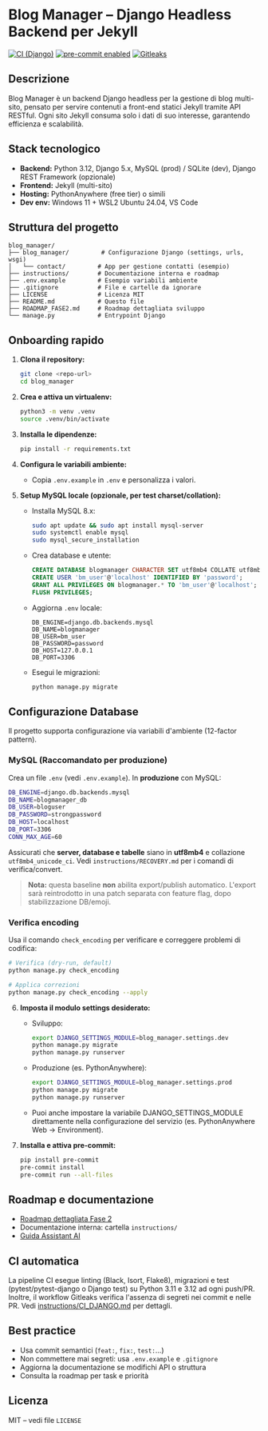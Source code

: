 # Blog Manager – Django Headless Backend per Jekyll


[![CI (Django)](https://github.com/PyZenMatt/blogmanager/actions/workflows/ci-django.yml/badge.svg)](https://github.com/PyZenMatt/blogmanager/actions/workflows/ci-django.yml)
[![pre-commit enabled](https://img.shields.io/badge/pre--commit-enabled-brightgreen?logo=pre-commit)](https://pre-commit.com/)
[![Gitleaks](https://github.com/PyZenMatt/blogmanager/actions/workflows/gitleaks.yml/badge.svg)](https://github.com/PyZenMatt/blogmanager/actions/workflows/gitleaks.yml)

## Descrizione
Blog Manager è un backend Django headless per la gestione di blog multi-sito, pensato per servire contenuti a front-end statici Jekyll tramite API RESTful. Ogni sito Jekyll consuma solo i dati di suo interesse, garantendo efficienza e scalabilità.

## Stack tecnologico
- **Backend:** Python 3.12, Django 5.x, MySQL (prod) / SQLite (dev), Django REST Framework (opzionale)
- **Frontend:** Jekyll (multi-sito)
- **Hosting:** PythonAnywhere (free tier) o simili
- **Dev env:** Windows 11 + WSL2 Ubuntu 24.04, VS Code

## Struttura del progetto

```
blog_manager/
├── blog_manager/         # Configurazione Django (settings, urls, wsgi)
│   └── contact/         # App per gestione contatti (esempio)
├── instructions/        # Documentazione interna e roadmap
├── .env.example         # Esempio variabili ambiente
├── .gitignore           # File e cartelle da ignorare
├── LICENSE              # Licenza MIT
├── README.md            # Questo file
├── ROADMAP_FASE2.md     # Roadmap dettagliata sviluppo
└── manage.py            # Entrypoint Django
```

## Onboarding rapido

1. **Clona il repository:**
   ```bash
   git clone <repo-url>
   cd blog_manager
   ```
2. **Crea e attiva un virtualenv:**
   ```bash
   python3 -m venv .venv
   source .venv/bin/activate
   ```
3. **Installa le dipendenze:**
   ```bash
   pip install -r requirements.txt
   ```
4. **Configura le variabili ambiente:**
    - Copia `.env.example` in `.env` e personalizza i valori.

5. **Setup MySQL locale (opzionale, per test charset/collation):**
   - Installa MySQL 8.x:
     ```bash
     sudo apt update && sudo apt install mysql-server
     sudo systemctl enable mysql
     sudo mysql_secure_installation
     ```
   - Crea database e utente:
     ```sql
     CREATE DATABASE blogmanager CHARACTER SET utf8mb4 COLLATE utf8mb4_unicode_ci;
     CREATE USER 'bm_user'@'localhost' IDENTIFIED BY 'password';
     GRANT ALL PRIVILEGES ON blogmanager.* TO 'bm_user'@'localhost';
     FLUSH PRIVILEGES;
     ```
   - Aggiorna `.env` locale:
     ```
     DB_ENGINE=django.db.backends.mysql
     DB_NAME=blogmanager
     DB_USER=bm_user
     DB_PASSWORD=password
     DB_HOST=127.0.0.1
     DB_PORT=3306
     ```
   - Esegui le migrazioni:
     ```bash
     python manage.py migrate
     ```

## Configurazione Database

Il progetto supporta configurazione via variabili d'ambiente (12-factor pattern).

### MySQL (Raccomandato per produzione)

Crea un file `.env` (vedi `.env.example`). In **produzione** con MySQL:

```bash
DB_ENGINE=django.db.backends.mysql
DB_NAME=blogmanager_db
DB_USER=bloguser
DB_PASSWORD=strongpassword
DB_HOST=localhost
DB_PORT=3306
CONN_MAX_AGE=60
```

Assicurati che **server, database e tabelle** siano in **utf8mb4** e collazione `utf8mb4_unicode_ci`.
Vedi `instructions/RECOVERY.md` per i comandi di verifica/convert.

> **Nota:** questa baseline **non** abilita export/publish automatico. L'export sarà reintrodotto in una patch separata con feature flag, dopo stabilizzazione DB/emoji.

### Verifica encoding

Usa il comando `check_encoding` per verificare e correggere problemi di codifica:

```bash
# Verifica (dry-run, default)
python manage.py check_encoding

# Applica correzioni
python manage.py check_encoding --apply
```

6. **Imposta il modulo settings desiderato:**
    - Sviluppo:
       ```bash
       export DJANGO_SETTINGS_MODULE=blog_manager.settings.dev
       python manage.py migrate
       python manage.py runserver
       ```
    - Produzione (es. PythonAnywhere):
       ```bash
       export DJANGO_SETTINGS_MODULE=blog_manager.settings.prod
       python manage.py migrate
       python manage.py runserver
       ```
    - Puoi anche impostare la variabile DJANGO_SETTINGS_MODULE direttamente nella configurazione del servizio (es. PythonAnywhere Web → Environment).

7. **Installa e attiva pre-commit:**
   ```bash
   pip install pre-commit
   pre-commit install
   pre-commit run --all-files
   ```

## Roadmap e documentazione
- [Roadmap dettagliata Fase 2](./ROADMAP_FASE2.md)
- Documentazione interna: cartella `instructions/`
- [Guida Assistant AI](./docs/AI_ASSISTANT.md)

## CI automatica
La pipeline CI esegue linting (Black, Isort, Flake8), migrazioni e test (pytest/pytest-django o Django test) su Python 3.11 e 3.12 ad ogni push/PR. Inoltre, il workflow Gitleaks verifica l'assenza di segreti nei commit e nelle PR. Vedi [instructions/CI_DJANGO.md](instructions/CI_DJANGO.md) per dettagli.

## Best practice
- Usa commit semantici (`feat:`, `fix:`, `test:`...)
- Non commettere mai segreti: usa `.env.example` e `.gitignore`
- Aggiorna la documentazione se modifichi API o struttura
- Consulta la roadmap per task e priorità

## Licenza
MIT – vedi file `LICENSE`
